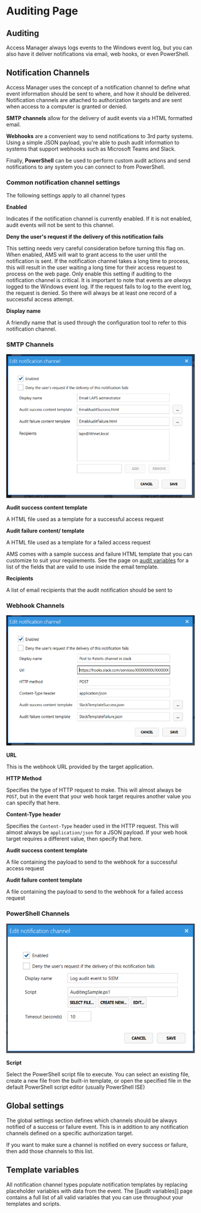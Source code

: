 # Auditing Page

## Auditing

Access Manager always logs events to the Windows event log, but you can also have it deliver notifications via email, web hooks, or even PowerShell.

## Notification Channels

Access Manager uses the concept of a notification channel to define what event information should be sent to where, and how it should be delivered. Notification channels are attached to authorization targets and are sent when access to a computer is granted or denied.

**SMTP channels** allow for the delivery of audit events via a HTML formatted email.

**Webhooks** are a convenient way to send notifications to 3rd party systems. Using a simple JSON payload, you're able to push audit information to systems that support webhooks such as Microsoft Teams and Slack.

Finally, **PowerShell** can be used to perform custom audit actions and send notifications to any system you can connect to from PowerShell.

### Common notification channel settings

The following settings apply to all channel types

**Enabled**

Indicates if the notification channel is currently enabled. If it is not enabled, audit events will not be sent to this channel.

**Deny the user's request if the delivery of this notification fails**

This setting needs very careful consideration before turning this flag on. When enabled, AMS will wait to grant access to the user until the notification is sent. If the notification channel takes a long time to process, this will result in the user waiting a long time for their access request to process on the web page. Only enable this setting if auditing to the notification channel is critical. It is important to note that events are _always_ logged to the Windows event log. If the request fails to log to the event log, the request is denied. So there will always be at least one record of a successful access attempt.

**Display name**

A friendly name that is used through the configuration tool to refer to this notification channel.

### SMTP Channels

![ui-page-auditing](../../.gitbook/assets/ui-page-auditing-smtp-channel.png)

**Audit success content template**

A HTML file used as a template for a successful access request

**Audit failure content/ template**

A HTML file used as a template for a failed access request

AMS comes with a sample success and failure HTML template that you can customize to suit your requirements. See the page on [audit variables](audit-variables.md) for a list of the fields that are valid to use inside the email template.

**Recipients**

A list of email recipients that the audit notification should be sent to

### Webhook Channels

![webhook\_slack](../../.gitbook/assets/ui-page-auditing-webhook-channel-slack.png)

**URL**

This is the webhook URL provided by the target application.

**HTTP Method**

Specifies the type of HTTP request to make. This will almost always be `POST`, but in the event that your web hook target requires another value you can specify that here.

**Content-Type header**

Specifies the `Content-Type` header used in the HTTP request. This will almost always be `application/json` for a JSON payload. If your web hook target requires a different value, then specify that here.

**Audit success content template**

A file containing the payload to send to the webhook for a successful access request

**Audit failure content template**

A file containing the payload to send to the webhook for a failed access request

### PowerShell Channels

![powershell\_channel](../../.gitbook/assets/ui-page-auditing-powershell-channel.png)

**Script**

Select the PowerShell script file to execute. You can select an existing file, create a new file from the built-in template, or open the specified file in the default PowerShell script editor (usually PowerShell ISE)

## Global settings

The global settings section defines which channels should be always notified of a success or failure event. This is in addition to any notification channels defined on a specific authorization target.

If you want to make sure a channel is notified on every success or failure, then add those channels to this list.

## Template variables

All notification channel types populate notification templates by replacing placeholder variables with data from the event. The \[\[audit variables]] page contains a full list of all valid variables that you can use throughout your templates and scripts.
